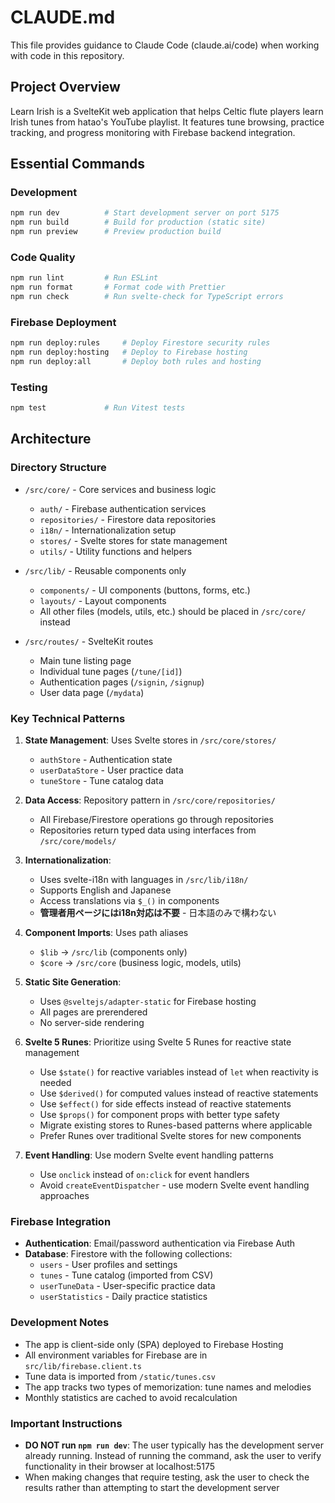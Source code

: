 # CLAUDE.md

This file provides guidance to Claude Code (claude.ai/code) when working with code in this repository.

## Project Overview

Learn Irish is a SvelteKit web application that helps Celtic flute players learn Irish tunes from hatao's YouTube playlist. It features tune browsing, practice tracking, and progress monitoring with Firebase backend integration.

## Essential Commands

### Development

```bash
npm run dev          # Start development server on port 5175
npm run build        # Build for production (static site)
npm run preview      # Preview production build
```

### Code Quality

```bash
npm run lint         # Run ESLint
npm run format       # Format code with Prettier
npm run check        # Run svelte-check for TypeScript errors
```

### Firebase Deployment

```bash
npm run deploy:rules     # Deploy Firestore security rules
npm run deploy:hosting   # Deploy to Firebase hosting
npm run deploy:all       # Deploy both rules and hosting
```

### Testing

```bash
npm test             # Run Vitest tests
```

## Architecture

### Directory Structure

- `/src/core/` - Core services and business logic
  - `auth/` - Firebase authentication services
  - `repositories/` - Firestore data repositories
  - `i18n/` - Internationalization setup
  - `stores/` - Svelte stores for state management
  - `utils/` - Utility functions and helpers

- `/src/lib/` - Reusable components only
  - `components/` - UI components (buttons, forms, etc.)
  - `layouts/` - Layout components
  - All other files (models, utils, etc.) should be placed in `/src/core/` instead

- `/src/routes/` - SvelteKit routes
  - Main tune listing page
  - Individual tune pages (`/tune/[id]`)
  - Authentication pages (`/signin`, `/signup`)
  - User data page (`/mydata`)

### Key Technical Patterns

1. **State Management**: Uses Svelte stores in `/src/core/stores/`
   - `authStore` - Authentication state
   - `userDataStore` - User practice data
   - `tuneStore` - Tune catalog data

2. **Data Access**: Repository pattern in `/src/core/repositories/`
   - All Firebase/Firestore operations go through repositories
   - Repositories return typed data using interfaces from `/src/core/models/`

3. **Internationalization**:
   - Uses svelte-i18n with languages in `/src/lib/i18n/`
   - Supports English and Japanese
   - Access translations via `$_()` in components
   - **管理者用ページにはi18n対応は不要** - 日本語のみで構わない

4. **Component Imports**: Uses path aliases
   - `$lib` → `/src/lib` (components only)
   - `$core` → `/src/core` (business logic, models, utils)

5. **Static Site Generation**:
   - Uses `@sveltejs/adapter-static` for Firebase hosting
   - All pages are prerendered
   - No server-side rendering

6. **Svelte 5 Runes**: Prioritize using Svelte 5 Runes for reactive state management
   - Use `$state()` for reactive variables instead of `let` when reactivity is needed
   - Use `$derived()` for computed values instead of reactive statements
   - Use `$effect()` for side effects instead of reactive statements
   - Use `$props()` for component props with better type safety
   - Migrate existing stores to Runes-based patterns where applicable
   - Prefer Runes over traditional Svelte stores for new components

7. **Event Handling**: Use modern Svelte event handling patterns
   - Use `onclick` instead of `on:click` for event handlers
   - Avoid `createEventDispatcher` - use modern Svelte event handling approaches

### Firebase Integration

- **Authentication**: Email/password authentication via Firebase Auth
- **Database**: Firestore with the following collections:
  - `users` - User profiles and settings
  - `tunes` - Tune catalog (imported from CSV)
  - `userTuneData` - User-specific practice data
  - `userStatistics` - Daily practice statistics

### Development Notes

- The app is client-side only (SPA) deployed to Firebase Hosting
- All environment variables for Firebase are in `src/lib/firebase.client.ts`
- Tune data is imported from `/static/tunes.csv`
- The app tracks two types of memorization: tune names and melodies
- Monthly statistics are cached to avoid recalculation

### Important Instructions

- **DO NOT run `npm run dev`**: The user typically has the development server already running. Instead of running the command, ask the user to verify functionality in their browser at localhost:5175
- When making changes that require testing, ask the user to check the results rather than attempting to start the development server
